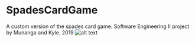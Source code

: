 # SpadesCardGame
A custom version of the spades card game. Software Engineering II project by Munanga and Kyle. 2019
![alt text](https://raw.githubusercontent.com/readmePics/gameplay.JPG)


